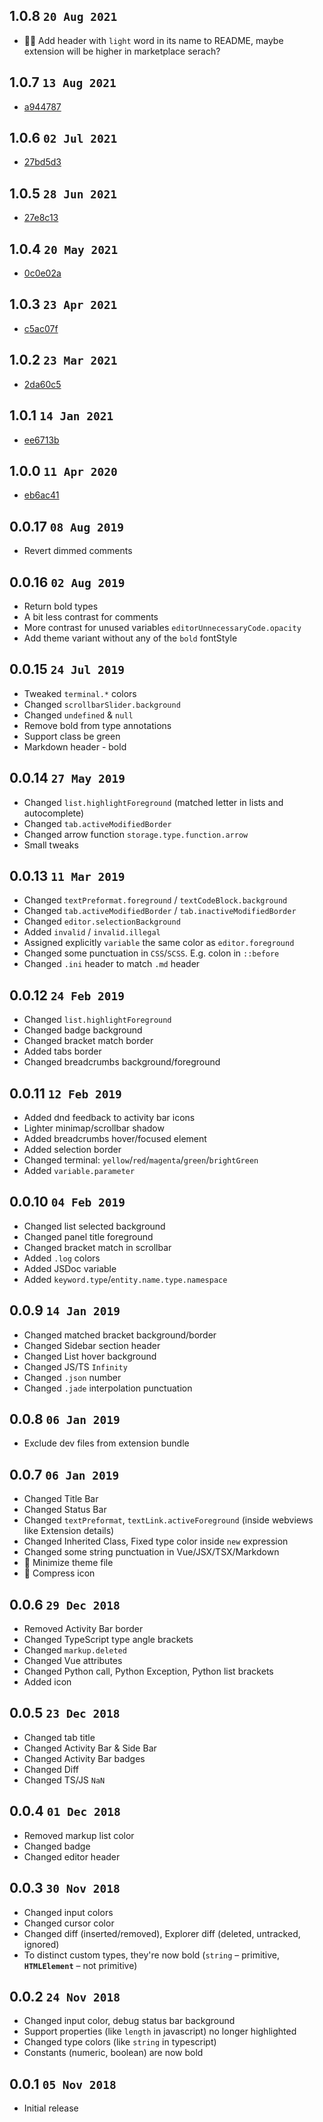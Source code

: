 ## 1.0.8 `20 Aug 2021`

- 🤷‍♂️ Add header with `light` word in its name to README, maybe extension will be higher in marketplace serach?

## 1.0.7 `13 Aug 2021`

- [a944787](https://github.com/usernamehw/vscode-theme-prism/commit/a944787baf5700c3a0d6de180f1d392904dfa56e)

## 1.0.6 `02 Jul 2021`

- [27bd5d3](https://github.com/usernamehw/vscode-theme-prism/commit/27bd5d34274aec7a37de40862d752031426b4210)

## 1.0.5 `28 Jun 2021`

- [27e8c13](https://github.com/usernamehw/vscode-theme-prism/commit/27e8c132dc56e333279512039c7aefb5f4cdd3f0)

## 1.0.4 `20 May 2021`

- [0c0e02a](https://github.com/usernamehw/vscode-theme-prism/commit/0c0e02ad27b778f8543401c025adebafc9ed2fbd)

## 1.0.3 `23 Apr 2021`

- [c5ac07f](https://github.com/usernamehw/vscode-theme-prism/commit/c5ac07f1c1baf6ce7b9dc32b5ea0f1046079dbac)

## 1.0.2 `23 Mar 2021`

- [2da60c5](https://github.com/usernamehw/vscode-theme-prism/commit/2da60c57c68b531b87bdebf1752dbecf089fb16e)

## 1.0.1 `14 Jan 2021`

- [ee6713b](https://github.com/usernamehw/vscode-theme-prism/commit/ee6713b4d50a9b1ab5e03796d4368976781b37ab)

## 1.0.0 `11 Apr 2020`

- [eb6ac41](https://github.com/usernamehw/vscode-theme-prism/commit/eb6ac4136f912241f8431aa6a5e142b568af29e5)

## 0.0.17 `08 Aug 2019`

- Revert dimmed comments

## 0.0.16 `02 Aug 2019`

- Return bold types
- A bit less contrast for comments
- More contrast for unused variables `editorUnnecessaryCode.opacity`
- Add theme variant without any of the `bold` fontStyle

## 0.0.15 `24 Jul 2019`

- Tweaked `terminal.*` colors
- Changed `scrollbarSlider.background`
- Changed `undefined` & `null`
- Remove bold from type annotations
- Support class be green
- Markdown header - bold

## 0.0.14 `27 May 2019`

- Changed `list.highlightForeground` (matched letter in lists and autocomplete)
- Changed `tab.activeModifiedBorder`
- Changed arrow function  `storage.type.function.arrow`
- Small tweaks

## 0.0.13 `11 Mar 2019`

- Changed `textPreformat.foreground` / `textCodeBlock.background`
- Changed `tab.activeModifiedBorder` / `tab.inactiveModifiedBorder`
- Changed `editor.selectionBackground`
- Added `invalid` / `invalid.illegal`
- Assigned explicitly `variable` the same color as `editor.foreground`
- Changed some punctuation in `CSS`/`SCSS`. E.g. colon in `::before`
- Changed `.ini` header to match `.md` header

## 0.0.12 `24 Feb 2019`

- Changed `list.highlightForeground`
- Changed badge background
- Changed bracket match border
- Added tabs border
- Changed breadcrumbs background/foreground

## 0.0.11 `12 Feb 2019`

- Added dnd feedback to activity bar icons
- Lighter minimap/scrollbar shadow
- Added breadcrumbs hover/focused element
- Added selection border
- Changed terminal: `yellow`/`red`/`magenta`/`green`/`brightGreen`
- Added `variable.parameter`

## 0.0.10 `04 Feb 2019`

- Changed list selected background
- Changed panel title foreground
- Changed bracket match in scrollbar
- Added `.log` colors
- Added JSDoc variable
- Added `keyword.type`/`entity.name.type.namespace`

## 0.0.9 `14 Jan 2019`

- Changed matched bracket background/border
- Changed Sidebar section header
- Changed List hover background
- Changed JS/TS `Infinity`
- Changed `.json` number
- Changed `.jade` interpolation punctuation

## 0.0.8 `06 Jan 2019`

- Exclude dev files from extension bundle

## 0.0.7 `06 Jan 2019`

- Changed Title Bar
- Changed Status Bar
- Changed `textPreformat`, `textLink.activeForeground` (inside webviews like Extension details)
- Changed Inherited Class, Fixed type color inside `new` expression
- Changed some string punctuation in Vue/JSX/TSX/Markdown
- 🔨 Minimize theme file
- 🔨 Compress icon

## 0.0.6 `29 Dec 2018`

- Removed Activity Bar border
- Changed TypeScript type angle brackets
- Changed `markup.deleted`
- Changed Vue attributes
- Changed Python call, Python Exception, Python list brackets
- Added icon

## 0.0.5 `23 Dec 2018`

- Changed tab title
- Changed Activity Bar & Side Bar
- Changed Activity Bar badges
- Changed Diff
- Changed TS/JS `NaN`

## 0.0.4 `01 Dec 2018`

- Removed markup list color
- Changed badge
- Changed editor header

## 0.0.3 `30 Nov 2018`

- Changed input colors
- Changed cursor color
- Changed diff (inserted/removed), Explorer diff (deleted, untracked, ignored)
- To distinct custom types, they're now bold (`string` – primitive, **`HTMLElement`** – not primitive)

## 0.0.2 `24 Nov 2018`

- Changed input color, debug status bar background
- Support properties (like `length` in javascript) no longer highlighted
- Changed type colors (like `string` in typescript)
- Constants (numeric, boolean) are now bold

## 0.0.1 `05 Nov 2018`
- Initial release

